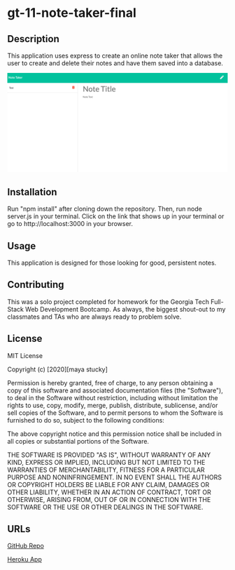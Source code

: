 # gt-11-note-taker-final

## Description

This application uses express to create an online note taker that allows the user to create and delete their notes and have them saved into a database.

![Deployed App](notetaker.png)

## Installation

Run "npm install" after cloning down the repository. Then, run node server.js in your terminal. Click on the link that shows up in your terminal or go to http://localhost:3000 in your browser.

## Usage

This application is designed for those looking for good, persistent notes.

## Contributing

This was a solo project completed for homework for the Georgia Tech Full-Stack Web Development Bootcamp. As always, the biggest shout-out to my classmates and TAs who are always ready to problem solve.

## License

MIT License

Copyright (c) [2020][maya stucky]

Permission is hereby granted, free of charge, to any person obtaining a copy of this software and associated documentation files (the "Software"), to deal in the Software without restriction, including without limitation the rights to use, copy, modify, merge, publish, distribute, sublicense, and/or sell copies of the Software, and to permit persons to whom the Software is furnished to do so, subject to the following conditions:

The above copyright notice and this permission notice shall be included in all copies or substantial portions of the Software.

THE SOFTWARE IS PROVIDED "AS IS", WITHOUT WARRANTY OF ANY KIND, EXPRESS OR IMPLIED, INCLUDING BUT NOT LIMITED TO THE WARRANTIES OF MERCHANTABILITY, FITNESS FOR A PARTICULAR PURPOSE AND NONINFRINGEMENT. IN NO EVENT SHALL THE AUTHORS OR COPYRIGHT HOLDERS BE LIABLE FOR ANY CLAIM, DAMAGES OR OTHER LIABILITY, WHETHER IN AN ACTION OF CONTRACT, TORT OR OTHERWISE, ARISING FROM, OUT OF OR IN CONNECTION WITH THE SOFTWARE OR THE USE OR OTHER DEALINGS IN THE SOFTWARE.

## URLs

[GitHub Repo](https://github.com/mayastucky/gt-11-note-taker-final)

[Heroku App](https://enigmatic-retreat-96846.herokuapp.com/)
